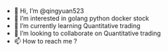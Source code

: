 - 👋 Hi, I’m @qingyuan523
- 👀 I’m interested in golang python docker stock
- 🌱 I’m currently learning Quantitative trading
- 💞️ I’m looking to collaborate on Quantitative trading
- 📫 How to reach me ?

<!---
qingyuan523/qingyuan523 is a ✨ special ✨ repository because its `README.md` (this file) appears on your GitHub profile.
You can click the Preview link to take a look at your changes.
--->
